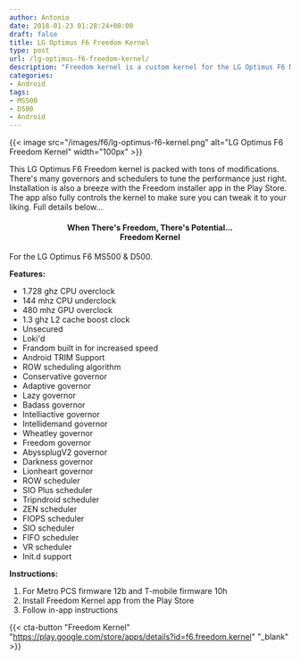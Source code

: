 ```yaml
---
author: Antonio
date: 2018-01-23 01:28:24+00:00
draft: false
title: LG Optimus F6 Freedom Kernel
type: post
url: /lg-optimus-f6-freedom-kernel/
description: "Freedom kernel is a custom kernel for the LG Optimus F6 MS500 and D500. This kernel provides various enhancements over the stock offering to give you more control over your Android device’s performance."
categories:
- Android
tags:
- MS500
- D500
- Android
---
```


{{< image src="/images/f6/lg-optimus-f6-kernel.png" alt="LG Optimus F6 Freedom Kernel" width="100px" >}}

This LG Optimus F6 Freedom kernel is packed with tons of modifications. There's many governors and schedulers to tune the performance just right. Installation is also a breeze with the Freedom installer app in the Play Store. The app also fully controls the kernel to make sure you can tweak it to your liking. Full details below...

<!--more-->

<h4 style="text-align: center;"><strong>When There's Freedom, There's Potential...<br>Freedom Kernel</strong></h4>

For the LG Optimus F6 MS500 & D500.

**Features:**

- 1.728 ghz CPU overclock
- 144 mhz CPU underclock
- 480 mhz GPU overclock
- 1.3 ghz L2 cache boost clock
- Unsecured
- Loki'd
- Frandom built in for increased speed
- Android TRIM Support
- ROW scheduling algorithm
- Conservative governor
- Adaptive governor
- Lazy governor
- Badass governor
- Intelliactive governor
- Intellidemand governor
- Wheatley governor
- Freedom governor
- AbyssplugV2 governor
- Darkness governor
- Lionheart governor
- ROW scheduler
- SIO Plus scheduler
- Tripndroid scheduler
- ZEN scheduler
- FIOPS scheduler
- SIO scheduler
- FIFO scheduler
- VR scheduler
- Init.d support

**Instructions:**

1. For Metro PCS firmware 12b and T-mobile firmware 10h
2. Install Freedom Kernel app from the Play Store
3. Follow in-app instructions

{{< cta-button "Freedom Kernel" "https://play.google.com/store/apps/details?id=f6.freedom.kernel" "_blank" >}}
